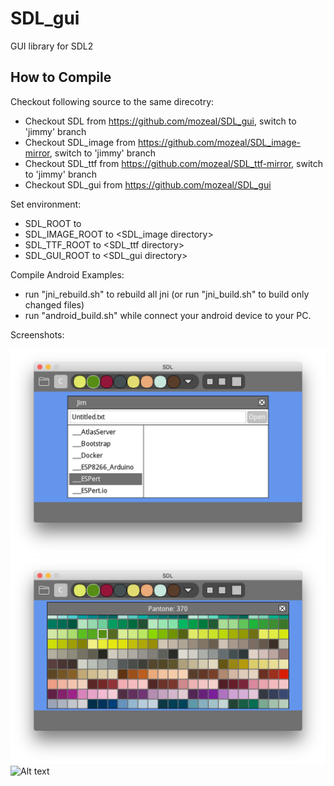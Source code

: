 # SDL_gui
GUI library for SDL2

## How to Compile

Checkout following source to the same direcotry:
- Checkout SDL from https://github.com/mozeal/SDL_gui, switch to 'jimmy' branch
- Checkout SDL_image from https://github.com/mozeal/SDL_image-mirror, switch to 'jimmy' branch
- Checkout SDL_ttf from https://github.com/mozeal/SDL_ttf-mirror, switch to 'jimmy' branch
- Checkout SDL_gui from https://github.com/mozeal/SDL_gui 

Set environment:
- SDL_ROOT to <SDL directory>
- SDL_IMAGE_ROOT to <SDL_image directory>
- SDL_TTF_ROOT to <SDL_ttf directory>
- SDL_GUI_ROOT to <SDL_gui directory>

Compile Android Examples:
- run "jni_rebuild.sh" to rebuild all jni (or run "jni_build.sh" to build only changed files)
- run "android_build.sh" while connect your android device to your PC.

Screenshots:

![Alt text](/screenshot/screenshot1.png?raw=true)
![Alt text](/screenshot/screenshot2.png?raw=true)
![Alt text](/screenshot/screenshot3.png?raw=true)